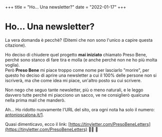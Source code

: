 +++
title = "Ho... Una newsletter?"
date = "2022-01-17"
+++
# Ho... Una newsletter?

La vera domanda è pecchè? (Ditemi che non sono l'unico a capire questa citazione).

Ho deciso di chiudere quel progetto **mai iniziato** chiamato Preso Bene, perché sono stanco di fare tira e molla (e anche perché non ne ho più molta voglia).\
Però **Preso Bene** mi piace troppo come nome per lasciarlo "morire", per questo ho deciso di aprire una newsletter a cui il 100% delle persone non si iscriverà, ma che come idea mi piace, un'altro posto su cui scrivere.

Non nego che seguo tante newsletter, più o meno naturali, e le leggo davvero tutte perché mi piacciono un sacco, ve ne consiglierò qualcuna nella prima mail che manderò.

Ah... Ho ridotto nuovamente l'URL del sito, ora ogni nota ha solo il numero: [antonioscalona.it/1](https://antonioscalogna.it/1).

Quasi dimenticavo, ecco il link: [https://tinyletter.com/PresoBeneLetters](https://tinyletter.com/PresoBeneLetters) ✌🏼 📧

